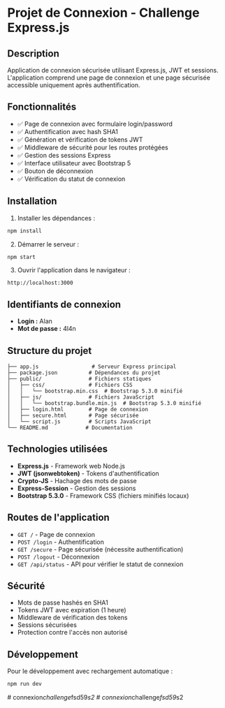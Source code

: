 # Projet de Connexion - Challenge Express.js

## Description
Application de connexion sécurisée utilisant Express.js, JWT et sessions. L'application comprend une page de connexion et une page sécurisée accessible uniquement après authentification.

## Fonctionnalités
- ✅ Page de connexion avec formulaire login/password
- ✅ Authentification avec hash SHA1
- ✅ Génération et vérification de tokens JWT
- ✅ Middleware de sécurité pour les routes protégées
- ✅ Gestion des sessions Express
- ✅ Interface utilisateur avec Bootstrap 5
- ✅ Bouton de déconnexion
- ✅ Vérification du statut de connexion

## Installation

1. Installer les dépendances :
```bash
npm install
```

2. Démarrer le serveur :
```bash
npm start
```

3. Ouvrir l'application dans le navigateur :
```
http://localhost:3000
```

## Identifiants de connexion
- **Login :** Alan
- **Mot de passe :** 4l4n

## Structure du projet
```
├── app.js                 # Serveur Express principal
├── package.json          # Dépendances du projet
├── public/               # Fichiers statiques
│   ├── css/              # Fichiers CSS
│   │   └── bootstrap.min.css  # Bootstrap 5.3.0 minifié
│   ├── js/               # Fichiers JavaScript
│   │   └── bootstrap.bundle.min.js  # Bootstrap 5.3.0 minifié
│   ├── login.html        # Page de connexion
│   ├── secure.html       # Page sécurisée
│   └── script.js         # Scripts JavaScript
└── README.md            # Documentation
```

## Technologies utilisées
- **Express.js** - Framework web Node.js
- **JWT (jsonwebtoken)** - Tokens d'authentification
- **Crypto-JS** - Hachage des mots de passe
- **Express-Session** - Gestion des sessions
- **Bootstrap 5.3.0** - Framework CSS (fichiers minifiés locaux)

## Routes de l'application
- `GET /` - Page de connexion
- `POST /login` - Authentification
- `GET /secure` - Page sécurisée (nécessite authentification)
- `POST /logout` - Déconnexion
- `GET /api/status` - API pour vérifier le statut de connexion

## Sécurité
- Mots de passe hashés en SHA1
- Tokens JWT avec expiration (1 heure)
- Middleware de vérification des tokens
- Sessions sécurisées
- Protection contre l'accès non autorisé

## Développement
Pour le développement avec rechargement automatique :
```bash
npm run dev
```
#   c o n n e x i o n _ c h a l l e n g e _ f s d 5 9 _ s 2  
 #   c o n n e x i o n _ c h a l l e n g e _ f s d 5 9 _ s 2  
 